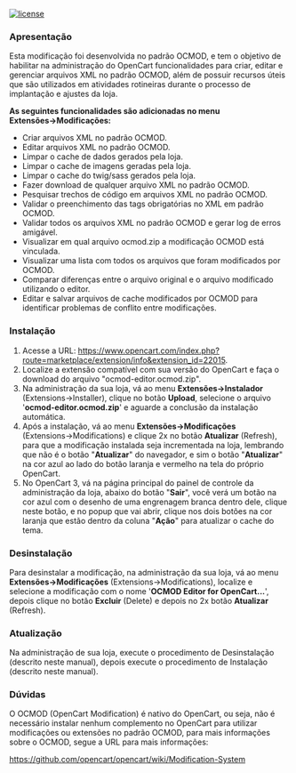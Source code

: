 [![license][licenca-badge]][LICENSE]

### Apresentação

Esta modificação foi desenvolvida no padrão OCMOD, e tem o objetivo de habilitar na administração do OpenCart funcionalidades para criar, editar e gerenciar arquivos XML no padrão OCMOD, além de possuir recursos úteis que são utilizados em atividades rotineiras durante o processo de implantação e ajustes da loja.

**As seguintes funcionalidades são adicionadas no menu Extensões→Modificações:**

- Criar arquivos XML no padrão OCMOD.
- Editar arquivos XML no padrão OCMOD.
- Limpar o cache de dados gerados pela loja.
- Limpar o cache de imagens geradas pela loja.
- Limpar o cache do twig/sass gerados pela loja.
- Fazer download de qualquer arquivo XML no padrão OCMOD.
- Pesquisar trechos de código em arquivos XML no padrão OCMOD.
- Validar o preenchimento das tags obrigatórias no XML em padrão OCMOD.
- Validar todos os arquivos XML no padrão OCMOD e gerar log de erros amigável.
- Visualizar em qual arquivo ocmod.zip a modificação OCMOD está vinculada.
- Visualizar uma lista com todos os arquivos que foram modificados por OCMOD.
- Comparar diferenças entre o arquivo original e o arquivo modificado utilizando o editor.
- Editar e salvar arquivos de cache modificados por OCMOD para identificar problemas de conflito entre modificações.

### Instalação

 1. Acesse a URL: https://www.opencart.com/index.php?route=marketplace/extension/info&extension_id=22015.
 2. Localize a extensão compatível com sua versão do OpenCart e faça o download do arquivo "ocmod-editor.ocmod.zip".
 3. Na administração da sua loja, vá ao menu **Extensões→Instalador** (Extensions→Installer), clique no botão **Upload**, selecione o arquivo '**ocmod-editor.ocmod.zip**' e aguarde a conclusão da instalação automática.
 4. Após a instalação, vá ao menu **Extensões→Modificações** (Extensions→Modifications) e clique 2x no botão **Atualizar** (Refresh), para que a modificação instalada seja incrementada na loja, lembrando que não é o botão "**Atualizar**" do navegador, e sim o botão "**Atualizar**" na cor azul ao lado do botão laranja e vermelho na tela do próprio OpenCart.
 5. No OpenCart 3, vá na página principal do painel de controle da administração da loja, abaixo do botão "**Sair**", você verá um botão na cor azul com o desenho de uma engrenagem branca dentro dele, clique neste botão, e no popup que vai abrir, clique nos dois botões na cor laranja que estão dentro da coluna "**Ação**" para atualizar o cache do tema.

### Desinstalação

Para desinstalar a modificação, na administração da sua loja, vá ao menu **Extensões→Modificações** (Extensions→Modifications),  localize e selecione a modificação com o nome '**OCMOD Editor for OpenCart...**', depois clique no botão **Excluir** (Delete) e depois no 2x botão **Atualizar** (Refresh).

### Atualização

Na administração de sua loja, execute o procedimento de Desinstalação (descrito neste manual), depois execute o procedimento de Instalação (descrito neste manual).

### Dúvidas

O OCMOD (OpenCart Modification) é nativo do OpenCart, ou seja, não é necessário instalar nenhum complemento no OpenCart para utilizar modificações ou extensões no padrão OCMOD, para mais informações sobre o OCMOD, segue a URL para mais informações:

https://github.com/opencart/opencart/wiki/Modification-System

[licenca-badge]: https://img.shields.io/badge/licença-GPLv3-blue.svg
[LICENSE]: ./LICENSE
